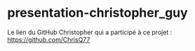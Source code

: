 # presentation-christopher_guy

Le lien du GitHub Christopher qui a participé à ce projet : https://github.com/ChrisQ77
